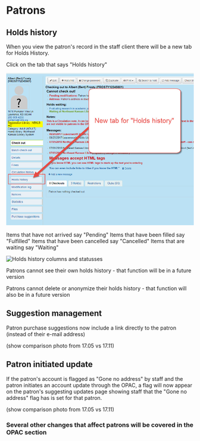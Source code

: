 # Patrons

## Holds history

When you view the patron's record in the staff client there will be a new tab for Holds History.

Click on the tab that says "Holds history"

![](../.gitbook/assets/1711-010.holdshistory.jpg)

Items that have not arrived say "Pending" Items that have been filled say "Fulfilled" Items that have been cancelled say "Cancelled" Items that are waiting say "Waiting"

![Holds history columns and statusses](https://github.com/will1410/1711training/tree/b6870a95443fd7b9714180515f81bbb3421ebdca/staff-client/screenshots/1711-020.holdshistory.jpg)

Patrons cannot see their own holds history - that function will be in a future version

Patrons cannot delete or anonymize their holds history - that function will also be in a future version

## Suggestion management

Patron purchase suggestions now include a link directly to the patron \(instead of their e-mail address\)

\(show comparison photo from 17.05 vs 17.11\)

## Patron initiated update

If the patron's account is flagged as "Gone no address" by staff and the patron initiates an account update through the OPAC, a flag will now appear on the patron's suggesting updates page showing staff that the "Gone no address" flag has is set for that patron.

\(show comparison photo from 17.05 vs 17.11\)

### Several other changes that affect patrons will be covered in the OPAC section

